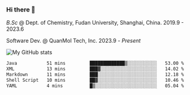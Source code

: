 ### Hi there 👋

<!--
**zephyr-zdz/zephyr-zdz** is a ✨ _special_ ✨ repository because its `README.md` (this file) appears on your GitHub profile.

Here are some ideas to get you started:

- 🔭 I’m currently working on ...
- 🌱 I’m currently learning ...
- 👯 I’m looking to collaborate on ...
- 🤔 I’m looking for help with ...
- 💬 Ask me about ...
- 📫 How to reach me: ...
- 😄 Pronouns: ...
- ⚡ Fun fact: ...
-->

_B.Sc_ @ Dept. of Chemistry, Fudan University, Shanghai, China. 2019.9 - 2023.6

Software Dev. @ QuanMol Tech, Inc. 2023.9 - _Present_

![My GitHub stats](https://github-readme-stats.vercel.app/api?username=zephyr-zdz)

<!--START_SECTION:waka-->

```txt
Java           51 mins         █████████████▒░░░░░░░░░░░   53.00 %
XML            13 mins         ███▓░░░░░░░░░░░░░░░░░░░░░   14.02 %
Markdown       11 mins         ███░░░░░░░░░░░░░░░░░░░░░░   12.18 %
Shell Script   10 mins         ██▓░░░░░░░░░░░░░░░░░░░░░░   10.46 %
YAML           4 mins          █▒░░░░░░░░░░░░░░░░░░░░░░░   05.04 %
```

<!--END_SECTION:waka-->
